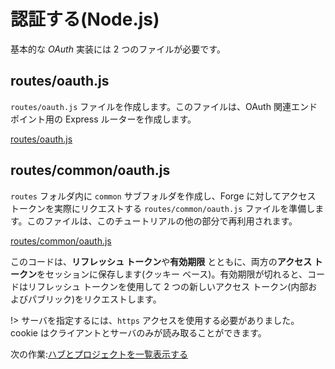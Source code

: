 # 認証する(Node.js)

基本的な *OAuth* 実装には 2 つのファイルが必要です。

## routes/oauth.js

`routes/oauth.js` ファイルを作成します。このファイルは、OAuth 関連エンドポイント用の Express ルーターを作成します。

[routes/oauth.js](_snippets/viewhubmodels/node/routes/oauth.js ':include :type=code javascript')

## routes/common/oauth.js

`routes` フォルダ内に `common` サブフォルダを作成し、Forge に対してアクセス トークンを実際にリクエストする `routes/common/oauth.js` ファイルを準備します。このファイルは、このチュートリアルの他の部分で再利用されます。

[routes/common/oauth.js](_snippets/viewhubmodels/node/routes/common/oauth.js ':include :type=code javascript')

このコードは、**リフレッシュ トークン**や**有効期限** とともに、両方の**アクセス トークン**をセッションに保存します(クッキー ベース)。有効期限が切れると、コードはリフレッシュ トークンを使用して 2 つの新しいアクセス トークン(内部およびパブリック)をリクエストします。 

!> サーバを指定するには、`https` アクセスを使用する必要がありました。cookie はクライアントとサーバのみが読み取ることができます。 

次の作業:[ハブとプロジェクトを一覧表示する](/ja-JP/datamanagement/hubs/readme)